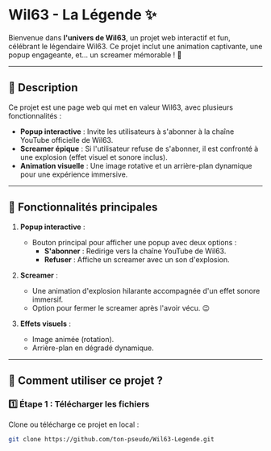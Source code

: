 # Wil63 - La Légende ✨

Bienvenue dans **l'univers de Wil63**, un projet web interactif et fun, célébrant le légendaire Wil63. Ce projet inclut une animation captivante, une popup engageante, et... un screamer mémorable ! 🚀

---

## 📝 Description

Ce projet est une page web qui met en valeur Wil63, avec plusieurs fonctionnalités :
- **Popup interactive** : Invite les utilisateurs à s'abonner à la chaîne YouTube officielle de Wil63.
- **Screamer épique** : Si l'utilisateur refuse de s'abonner, il est confronté à une explosion (effet visuel et sonore inclus).
- **Animation visuelle** : Une image rotative et un arrière-plan dynamique pour une expérience immersive.

---

## 🎯 Fonctionnalités principales

1. **Popup interactive** :
   - Bouton principal pour afficher une popup avec deux options : 
     - **S'abonner** : Redirige vers la chaîne YouTube de Wil63.
     - **Refuser** : Affiche un screamer avec un son d'explosion.

2. **Screamer** :
   - Une animation d'explosion hilarante accompagnée d'un effet sonore immersif.
   - Option pour fermer le screamer après l'avoir vécu. 😉

3. **Effets visuels** :
   - Image animée (rotation).
   - Arrière-plan en dégradé dynamique.

---

## 🚀 Comment utiliser ce projet ?

### 1️⃣ Étape 1 : Télécharger les fichiers
Clone ou télécharge ce projet en local :
```bash
git clone https://github.com/ton-pseudo/Wil63-Legende.git
